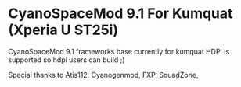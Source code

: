 CyanoSpaceMod 9.1 For Kumquat (Xperia U ST25i)
==============================================

CyanoSpaceMod 9.1 frameworks base currently for kumquat
HDPI is supported so hdpi users can build ;) 

Special thanks to 
Atis112,
Cyanogenmod,
FXP,
SquadZone, 
